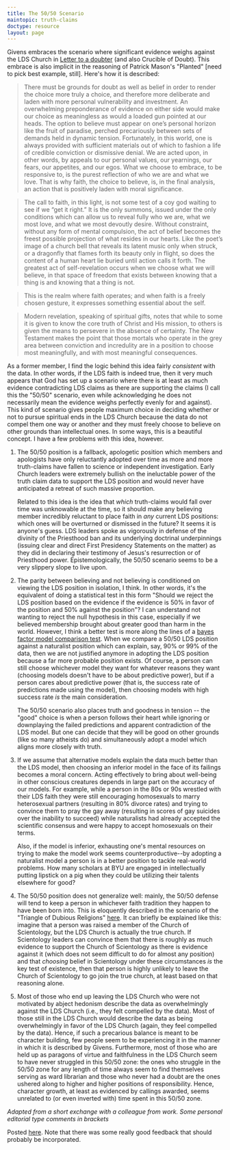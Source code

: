 ```yaml
---
title: The 50/50 Scenario
maintopic: truth-claims
doctype: resource
layout: page
---
```


Givens embraces the scenario where significant evidence weighs against the LDS Church in [Letter to a doubter](https://www.mormoninterpreter.com/letter-to-a-doubter/) (and also Crucible of Doubt).  This embrace is also implicit in the reasoning of Patrick Mason's "Planted" [need to pick best example, still].  Here's how it is described:

> There must be grounds for doubt as well as belief in order to render the choice more truly a choice, and therefore more deliberate and laden with more personal vulnerability and investment. An overwhelming preponderance of evidence on either side would make our choice as meaningless as would a loaded gun pointed at our heads. The option to believe must appear on one’s personal horizon like the fruit of paradise, perched precariously between sets of demands held in dynamic tension. Fortunately, in this world, one is always provided with sufficient materials out of which to fashion a life of credible conviction or dismissive denial. We are acted upon, in other words, by appeals to our personal values, our yearnings, our fears, our appetites, and our egos. What we choose to embrace, to be responsive to, is the purest reflection of who we are and what we love. That is why faith, the choice to believe, is, in the final analysis, an action that is positively laden with moral significance.

> The call to faith, in this light, is not some test of a coy god waiting to see if we “get it right.” It is the only summons, issued under the only conditions which can allow us to reveal fully who we are, what we most love, and what we most devoutly desire. Without constraint, without any form of mental compulsion, the act of belief becomes the freest possible projection of what resides in our hearts. Like the poet’s image of a church bell that reveals its latent music only when struck, or a dragonfly that flames forth its beauty only in flight, so does the content of a human heart lie buried until action calls it forth. The greatest act of self-revelation occurs when we choose what we will believe, in that space of freedom that exists between knowing that a thing is and knowing that a thing is not.

> This is the realm where faith operates; and when faith is a freely chosen gesture, it expresses something essential about the self.

> Modern revelation, speaking of spiritual gifts, notes that while to some it is given to know the core truth of Christ and His mission, to others is given the means to persevere in the absence of certainty. The New Testament makes the point that those mortals who operate in the grey area between conviction and incredulity are in a position to choose most meaningfully, and with most meaningful consequences.

As a former member, I find the logic behind this idea fairly _consistent_ with the data.  In other words, if the LDS faith is indeed true, then it very much appears that God has set up a scenario where there is at least as much evidence contradicting LDS claims as there are supporting the claims (I call this the "50/50" scenario, even while acknowledging he does not necessarily mean the evidence weighs perfectly evenly for and against).  This kind of scenario gives people maximum choice in deciding whether or not to pursue spiritual ends in the LDS Church because the data do not compel them one way or another and they must freely choose to believe on other grounds than intellectual ones.  In some ways, this is a beautiful concept.  I have a few problems with this idea, however.

1. The 50/50 position is a fallback, apologetic position which members and apologists have only reluctantly adopted over time as more and more truth-claims have fallen to science or independent investigation.  Early Church leaders were extremely bullish on the ineluctable power of the truth claim data to support the LDS position and would never have anticipated a retreat of such massive proportion.

    Related to this idea is the idea that _which_ truth-claims would fall over time was unknowable at the time, so it should make any believing member incredibly reluctant to place faith in _any_ current LDS positions: which ones will be overturned or dismissed in the future?  It seems it is anyone's guess.  LDS leaders spoke as vigorously in defense of the divinity of the Priesthood ban and its underlying doctrinal underpinnings (issuing clear and direct First Presidency Statements on the matter) as they did in declaring their testimony of Jesus's resurrection or of Priesthood power.  Epistemologically, the 50/50 scenario seems to be a very slippery slope to live upon.

2. The parity between believing and not believing is conditioned on viewing the LDS position in isolation, I think.  In other words, it's the equivalent of doing a statistical test in this form "Should we reject the LDS position based on the evidence if the evidence is 50% in favor of the position and 50% against the position"?  I can understand not wanting to reject the null hypothesis in this case, especially if we believed membership brought about greater good than harm in the world.  However, I think a better test is more along the lines of a [bayes factor model comparison test](https://en.wikipedia.org/wiki/Bayes_factor).  When we compare a 50/50 LDS position against a naturalist position which can explain, say, 90% or 99% of the data, then we are not justified anymore in adopting the LDS position because a far more probable position exists.  Of course, a person can still choose whichever model they want for whatever reasons they want (choosing models doesn't have to be about predictive power), but if a person cares about predictive power (that is, the success rate of predictions made using the model), then choosing models with high success rate _is_ the main consideration.

    The 50/50 scenario also places truth and goodness in tension -- the "good" choice is when a person follows their heart while ignoring or downplaying the failed predictions and apparent contradiction of the LDS model.  But one can decide that they will be good on other grounds (like so many atheists do) and simultaneously adopt a model which aligns more closely with truth.

3. If we assume that alternative models explain the data much better than the LDS model, then choosing an inferior model in the face of its failings becomes a moral concern.  Acting effectively to bring about well-being in other conscious creatures depends in large part on the accuracy of our models.  For example, while a person in the 80s or 90s wrestled with their LDS faith they were still encouraging homosexuals to marry heterosexual partners (resulting in 80% divorce rates) and trying to convince them to pray the gay away (resulting in scores of gay suicides over the inability to succeed) while naturalists had already accepted the scientific consensus and were happy to accept homosexuals on their terms.

    Also, if the model is inferior, exhausting one's mental resources on trying to make the model work seems counterproductive--by adopting a naturalist model a person is in a better position to tackle real-world problems.  How many scholars at BYU are engaged in intellectually putting lipstick on a pig when they could be utilizing their talents elsewhere for good?

4. The 50/50 position does not generalize well: mainly, the 50/50 defense will tend to keep a person in whichever faith tradition they happen to have been born into.  This is eloquently described in the scenario of the "Triangle of Dubious Religions" [here](http://thoughtsonthingsandstuff.com/fix-your-faith-crisis-with-this-one-weird-trick/#8220Fixing8221_acrisis).  It can briefly be explained like this: imagine that a person was raised a member of the Church of Scientology, but the LDS Church is actually the true church.  If Scientology leaders can convince them that there is roughly as much evidence to support the Church of Scientology as there is evidence against it (which does not seem difficult to do for almost any position) and that _choosing_ belief in Scientology under these circumstances _is_ the key test of existence, then that person is highly unlikely to leave the Church of Scientology to go join the true church, at least based on that reasoning alone.

5. Most of those who end up leaving the LDS Church who were not motivated by abject hedonism describe the data as overwhelmingly against the LDS Church (i.e., they felt compelled by the data).  Most of those still in the LDS Church would describe the data as being overwhelmingly in favor of the LDS Church (again, they feel compelled by the data).  Hence, if such a precarious balance is meant to be character building, few people seem to be experiencing it in the manner in which it is described by Givens.  Furthermore, most of those who are held up as paragons of virtue and faithfulness in the LDS Church seem to have never struggled in this 50/50 zone: the ones who struggle in the 50/50 zone for any length of time always seem to find themselves serving as ward librarian and those who never had a doubt are the ones ushered along to higher and higher positions of responsibility.  Hence, character growth, at least as evidenced by callings awarded, seems unrelated to (or even inverted with) time spent in this 50/50 zone.

_Adapted from a short exchange with a colleague from work.  Some personal editorial type comments in brackets_

Posted [here](https://www.reddit.com/r/mormon/comments/8cuip8/the_5050_scenario_and_why_it_is_problematic/).  Note that there was some really good feedback that should probably be incorporated.
